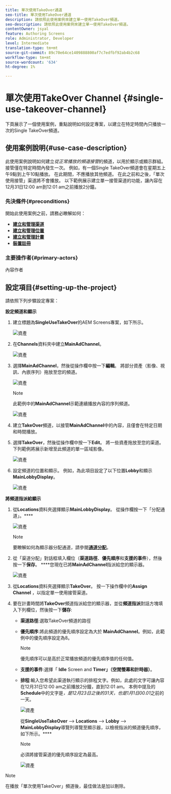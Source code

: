 ```yaml
---
title: 單次使用TakeOver通道
seo-title: 單次使用TakeOver通道
description: 請依照此使用案例來建立單一使用TakeOver頻道。
seo-description: 請依照此使用案例來建立單一使用TakeOver頻道。
contentOwner: jsyal
feature: Authoring Screens
role: Administrator, Developer
level: Intermediate
translation-type: tm+mt
source-git-commit: 89c70e64ce1409888800af7c7edfbf92ab4b2c68
workflow-type: tm+mt
source-wordcount: '634'
ht-degree: 1%

---
```



# 單次使用TakeOver Channel {#single-use-takeover-channel}

下頁展示了一個使用案例，重點說明如何設定專案，以建立在特定時間內只播放一次的Single TakeOver頻道。


## 使用案例說明{#use-case-description}

此使用案例說明如何建立&#x200B;*從正常播放的頻道接管*的頻道，以用於顯示或顯示群組。 接管僅在特定時間內發生一次。
例如，有一個Single TakeOver頻道會在星期五上午9點到上午10點播放。 在此期間，不應播放其他頻道。 在此之前和之後，「單次使用接管」渠道將不會播放。 以下範例展示建立單一接管渠道的功能，讓內容在12月31日12:00 am到12:01 am之前播放2分鐘。

### 先決條件{#preconditions}

開始此使用案例之前，請務必瞭解如何：

* **[建立和管理渠道](managing-channels.md)**
* **[建立和管理位置](managing-locations.md)**
* **[建立和管理計畫](managing-schedules.md)**
* **[裝置註冊](device-registration.md)**

### 主要操作者{#primary-actors}

內容作者

## 設定項目{#setting-up-the-project}

請依照下列步驟設定專案：

**設定頻道和顯示**

1. 建立標題為&#x200B;**SingleUseTakeOver**&#x200B;的AEM Screens專案，如下所示。

   ![資產](assets/single-takeover1.png)

1. 在&#x200B;**Channels**&#x200B;資料夾中建立&#x200B;**MainAdChannel**。

   ![資產](assets/single-takeover2.png)

1. 選擇&#x200B;**MainAdChannel**，然後從操作欄中按一下&#x200B;**編輯**。 將部分資產（影像、視訊、內嵌序列）拖放至您的頻道。

   ![資產](assets/single-takeover2.png)


   >[!NOTE]
   >此範例中的&#x200B;**MainAdChannel**&#x200B;示範連續播放內容的序列頻道。

   ![資產](assets/single-takeover3.png)

1. 建立&#x200B;**TakeOver**&#x200B;頻道，以接管&#x200B;**MainAdChannel**&#x200B;中的內容，且僅會在特定日期和時間播放。

1. 選擇&#x200B;**TakeOver**，然後從操作欄中按一下&#x200B;**Edit**。 將一些資產拖放至您的渠道。 下列範例將展示新增至此頻道的單一區域影像。

   ![資產](assets/single-takeover4.png)

1. 設定頻道的位置和顯示。 例如，為此項目設定了以下位置&#x200B;**Lobby**&#x200B;和顯示&#x200B;**MainLobbyDisplay**。

   ![資產](assets/single-takeover5.png)

**將頻道指派給顯示**

1. 從&#x200B;**Locations**&#x200B;資料夾選擇顯示&#x200B;**MainLobbyDisplay**。 從操作欄按一下「分配通道」。****

   ![資產](assets/single-takeover6.png)

   >[!NOTE]
   >要瞭解如何為顯示器分配通道，請參閱&#x200B;**[通道分配](channel-assignment.md)**。

1. 從「渠道分配」對話框填入欄位（**渠道路徑**、**優先順序**&#x200B;和&#x200B;**支援的事件**），然後按一下&#x200B;**保存**。 ****&#x200B;您現在已將&#x200B;**MainAdChannel**&#x200B;指派給您的顯示器。

   ![資產](assets/single-takeover7.png)

1. 從&#x200B;**Locations**&#x200B;資料夾選擇顯示&#x200B;**TakeOver**。 按一下操作欄中的&#x200B;**Assign Channel** ，以指定單一使用接管渠道。

1. 要在計畫時間將&#x200B;**TakeOver**&#x200B;頻道指派給您的顯示器，並從&#x200B;**頻道指派**&#x200B;對話方塊填入下列欄位，然後按一下&#x200B;**儲存**:

   * **渠道路徑**:選取TakeOver頻道的路徑
   * **優先順序**:將此頻道的優先順序設定為大於 **MainAdChannel**。例如，此範例中的優先順序設定為8。

      >[!NOTE]
      >優先順序可以是高於正常播放頻道的優先順序值的任何值。
   * **支援的事件**:選擇「 **Idle** Screen and  **Timer」（空閒螢幕和計時器）**。
   * **排程**:輸入您希望此渠道執行顯示的排程文字。例如，此處的文字可讓內容在12月31日12:00 am之前播放2分鐘，直到12:01 am。
本例中提及的**Schedule**&#x200B;中的文字是&#x200B;*，是12月23日之後的31天，也是1月1日00.01*&#x200B;之前的一天。

      ![資產](assets/single-takeover8.png)

      從&#x200B;**SingleUseTakeOver** —> **Locations** —> **Lobby** —> **MainLobbyDisplay**&#x200B;導覽列導覽至顯示器，以檢視指派的頻道優先順序，如下所示。****

      >[!NOTE]
      >必須將接管渠道的優先順序設定為最高。

      ![資產](assets/single-takeover9.png)

>[!NOTE]
>
>在播放「單次使用TakeOver」頻道後，最佳做法是加以刪除。